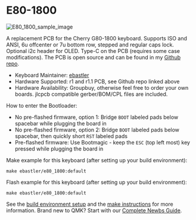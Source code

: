 # E80-1800

![E80_1800_sample_image](https://i.imgur.com/yzCfVSt.png)

A replacement PCB for the Cherry G80-1800 keyboard. Supports ISO and ANSI, 6u offcenter or 7u bottom row, stepped and regular caps lock. Optional i2c header for OLED. Type-C on the PCB (requires some case modifications). The PCB is open source and can be found in my [Github repo](https://github.com/ebastler/E80-1800).

* Keyboard Maintainer: [ebastler](https://github.com/ebastler)
* Hardware Supported: r1 and r1.1 PCB, see Github repo linked above
* Hardware Availability: Groupbuy, otherwise feel free to order your own boards. jlcpcb compatible gerber/BOM/CPL files are included.

How to enter the Bootloader:
* No pre-flashed firmware, option 1: Bridge `BOOT` labeled pads below spacebar while plugging the board in
* No pre-flashed firmware, option 2: Bridge `BOOT` labeled pads below spacebar, then quickly short `RST` labeled pads
* Pre-flashed firmware: Use Bootmagic - keep the `ESC` (top left most) key pressed while plugging the board in

Make example for this keyboard (after setting up your build environment):

    make ebastler/e80_1800:default

Flash example for this keyboard (after setting up your build environment):

    make ebastler/e80_1800:default


See the [build environment setup](https://docs.qmk.fm/#/getting_started_build_tools) and the [make instructions](https://docs.qmk.fm/#/getting_started_make_guide) for more information. Brand new to QMK? Start with our [Complete Newbs Guide](https://docs.qmk.fm/#/newbs).
